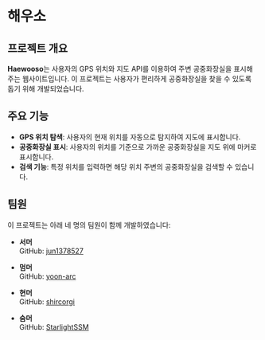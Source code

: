 # 해우소

## 프로젝트 개요

**Haewooso**는 사용자의 GPS 위치와 지도 API를 이용하여 주변 공중화장실을 표시해주는 웹사이트입니다. 이 프로젝트는 사용자가 편리하게 공중화장실을 찾을 수 있도록 돕기 위해 개발되었습니다.

## 주요 기능

- **GPS 위치 탐색**: 사용자의 현재 위치를 자동으로 탐지하여 지도에 표시합니다.
- **공중화장실 표시**: 사용자의 위치를 기준으로 가까운 공중화장실을 지도 위에 마커로 표시합니다.
- **검색 기능**: 특정 위치를 입력하면 해당 위치 주변의 공중화장실을 검색할 수 있습니다.

## 팀원

이 프로젝트는 아래 네 명의 팀원이 함께 개발하였습니다:

- **서머**  
  GitHub: [jun1378527](https://github.com/jun1378527)

- **멈머**  
  GitHub: [yoon-arc](https://github.com/yoon-arc)

- **현머**  
  GitHub: [shircorgi](https://github.com/shircorgi)

- **숨머**  
  GitHub: [StarlightSSM](https://github.com/StarlightSSM/StudyTypeScript)

